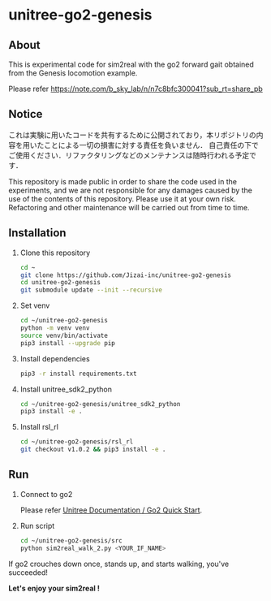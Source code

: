 # unitree-go2-genesis

## About

This is experimental code for sim2real with the go2 forward gait obtained from the Genesis locomotion example.

Please refer <https://note.com/b_sky_lab/n/n7c8bfc300041?sub_rt=share_pb>

## Notice

これは実験に用いたコードを共有するために公開されており，本リポジトリの内容を用いたことによる一切の損害に対する責任を負いません．
自己責任の下でご使用ください．リファクタリングなどのメンテナンスは随時行われる予定です．

This repository is made public in order to share the code used in the experiments, and we are not responsible for any damages caused by the use of the contents of this repository. Please use it at your own risk. Refactoring and other maintenance will be carried out from time to time.

## Installation

1. Clone this repository

   ```bash
   cd ~
   git clone https://github.com/Jizai-inc/unitree-go2-genesis
   cd unitree-go2-genesis
   git submodule update --init --recursive
   ```

1. Set venv

   ```bash
   cd ~/unitree-go2-genesis
   python -m venv venv
   source venv/bin/activate
   pip3 install --upgrade pip
   ```

1. Install dependencies

   ```bash
   pip3 -r install requirements.txt
   ```

1. Install unitree_sdk2_python

   ```bash
   cd ~/unitree-go2-genesis/unitree_sdk2_python
   pip3 install -e .
   ```

1. Install rsl_rl

   ```bash
   cd ~/unitree-go2-genesis/rsl_rl
   git checkout v1.0.2 && pip3 install -e .
   ```

## Run

1. Connect to go2

   Please refer [Unitree Documentation / Go2 Quick Start](https://support.unitree.com/home/en/developer/Quick_start).

1. Run script

   ```bash
   cd ~/unitree-go2-genesis/src
   python sim2real_walk_2.py <YOUR_IF_NAME>
   ```

If go2 crouches down once, stands up, and starts walking, you've succeeded!

**Let's enjoy your sim2real !**
